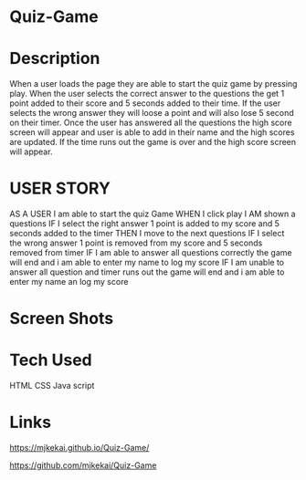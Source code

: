 # Quiz-Game

# Description

When a user loads the page they are able to start the quiz game by pressing play. When the user selects the correct answer to the questions the get 1 point added to their score and 5 seconds added to their time. If the user selects the wrong answer they will loose a point and will also lose 5 second on their timer. Once the user has answered all the questions the high score screen will appear and user is able to add in their name and the high scores are updated. If the time runs out the game is over and the high score screen will appear.

# USER STORY

AS A USER I am able to start the quiz Game
WHEN I click play
I AM shown a questions
IF I select the right answer 1 point is added to my score and 5 seconds added to the timer
THEN I move to the next questions
IF I select the wrong answer 1 point is removed from my score and 5 seconds removed from timer
IF I am able to answer all questions correctly the game will end and i am able to enter my name to log my score
IF I am unable to answer all question and timer runs out the game will end and i am able to enter my name an log my score

# Screen Shots

# Tech Used

HTML
CSS
Java script

# Links

https://mjkekai.github.io/Quiz-Game/

https://github.com/mjkekai/Quiz-Game
